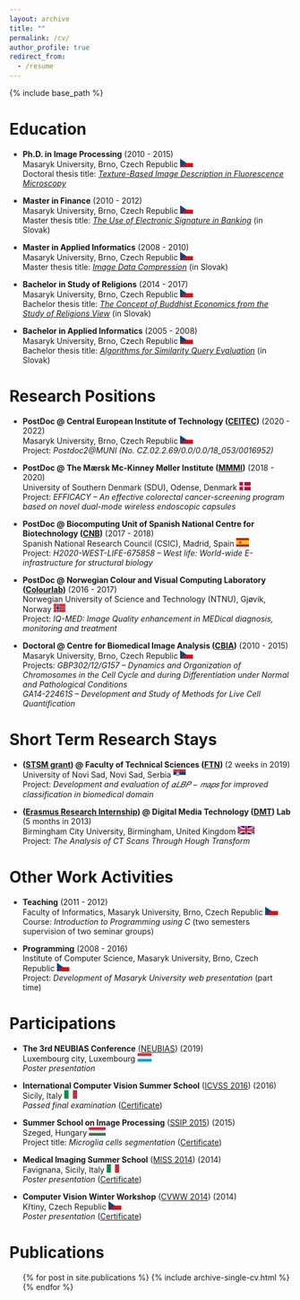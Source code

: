 ```yaml
---
layout: archive
title: ""
permalink: /cv/
author_profile: true
redirect_from:
  - /resume
---
```


{% include base_path %}

Education
======
* <b>Ph.D. in Image Processing</b> (2010 - 2015) <br /> 
  Masaryk University, Brno, Czech Republic <img src="../flags/cz.png" style="width:auto;height:15px;" /> <br />
  Doctoral thesis title: <i>[Texture-Based Image Description in Fluorescence Microscopy](https://is.muni.cz/th/dcxrf/thesis.pdf)</i>
  
* <b>Master in Finance</b> (2010 - 2012) <br /> 
  Masaryk University, Brno, Czech Republic <img src="../flags/cz.png" style="width:auto;height:15px;" /> <br />
  Master thesis title: <i>[The Use of Electronic Signature in Banking](https://is.muni.cz/th/t7oiw/DP.pdf)</i> (in Slovak)
  
* <b>Master in Applied Informatics</b> (2008 - 2010) <br /> 
  Masaryk University, Brno, Czech Republic <img src="../flags/cz.png" style="width:auto;height:15px;" /> <br />
  Master thesis title: <i>[Image Data Compression](https://is.muni.cz/th/ohoal/dp.pdf)</i> (in Slovak)
  
* <b>Bachelor in Study of Religions</b> (2014 - 2017) <br />
  Masaryk University, Brno, Czech Republic <img src="../flags/cz.png" style="width:auto;height:15px;" /> <br />
  Bachelor thesis title: <i>[The Concept of Buddhist Economics from the Study of Religions View](https://is.muni.cz/th/ojtm5/Bc.pdf)</i> (in Slovak)
  
* <b>Bachelor in Applied Informatics</b> (2005 - 2008) <br /> 
  Masaryk University, Brno, Czech Republic <img src="../flags/cz.png" style="width:auto;height:15px;" /> <br />
  Bachelor thesis title: <i>[Algorithms for Similarity Query Evaluation](https://is.muni.cz/th/iln9y/Bc.pdf)</i> (in Slovak)

Research Positions
======
* <b>PostDoc @ Central European Institute of Technology ([CEITEC](https://www.ceitec.eu))</b> (2020 - 2022) <br />
  Masaryk University, Brno, Czech Republic <img src="../flags/cz.png" style="width:auto;height:15px;" /> <br />
  Project: <i>Postdoc2@MUNI (No. CZ.02.2.69/0.0/0.0/18_053/0016952)</i>

* <b>PostDoc @ The Mærsk Mc-Kinney Møller Institute ([MMMI](https://www.sdu.dk/en/mmmi))</b> (2018 - 2020) <br />
  University of Southern Denmark (SDU), Odense, Denmark <img src="../flags/dk.png" style="width:auto;height:15px;" /> <br />
  Project: <i>EFFICACY – An effective colorectal cancer-screening program based on novel dual-mode wireless endoscopic capsules</i>

* <b>PostDoc @ Biocomputing Unit of Spanish National Centre for Biotechnology ([CNB](http://biocomputingunit.es))</b> (2017 - 2018) <br />
  Spanish National Research Council (CSIC), Madrid, Spain <img src="../flags/es.png" style="width:auto;height:15px;" /> <br />
  Project: <i>H2020-WEST-LIFE-675858 – West life: World-wide E-infrastructure for structural biology</i>
  
* <b>PostDoc @ Norwegian Colour and Visual Computing Laboratory ([Colourlab](http://colorlab.no))</b> (2016 - 2017) <br />
  Norwegian University of Science and Technology (NTNU), Gjøvik, Norway <img src="../flags/no.png" style="width:auto;height:15px;" /> <br />
  Project: <i>IQ-MED: Image Quality enhancement in MEDical diagnosis, monitoring and treatment</i>

* <b>Doctoral @ Centre for Biomedical Image Analysis ([CBIA](https://cbia.fi.muni.cz/))</b> (2010 - 2015) <br />
  Masaryk University, Brno, Czech Republic <img src="../flags/cz.png" style="width:auto;height:15px;" /> <br />
  Projects: <i>GBP302/12/G157 – Dynamics and Organization of Chromosomes in the Cell Cycle and during Differentiation under Normal and Pathological Conditions <br />GA14-22461S – Development and Study of Methods for Live Cell Quantification</i>

Short Term Research Stays
======
* <b>([STSM grant](http://eubias.org/NEUBIAS/mobility-grants/)) @ Faculty of Technical Sciences ([FTN](http://www.ftn.uns.ac.rs/n1386094394/faculty-of-technical-sciences)) </b> (2 weeks in 2019) <br />
  University of Novi Sad, Novi Sad, Serbia <img src="../flags/sr.png" style="width:auto;height:15px;" /> <br />
  Project: <i>Development and evaluation of 𝛼𝐿𝐵𝑃 − 𝑚𝑎𝑝𝑠 for improved classification in biomedical domain</i>
  
* <b>([Erasmus Research Internship](https://is.muni.cz/www/172786/certificates/2013_Birmingham.pdf)) @ Digital Media Technology ([DMT](http://www.bcu.ac.uk/computing-engineering-and-the-built-environment/research/digital-technology/)) Lab </b> (5 months in 2013) <br />
  Birmingham City University, Birmingham, United Kingdom <img src="../flags/uk.png" style="width:auto;height:15px;" /> <br />
  Project: <i>The Analysis of CT Scans Through Hough Transform</i>
  
Other Work Activities
======
* <b>Teaching</b> (2011 - 2012) <br />
  Faculty of Informatics, Masaryk University, Brno, Czech Republic <img src="../flags/cz.png" style="width:auto;height:15px;" /> <br />
  Course: <i>Introduction to Programming using C</i> (two semesters supervision of two seminar groups)
  
* <b>Programming</b> (2008 - 2016) <br />
  Institute of Computer Science, Masaryk University, Brno, Czech Republic <img src="../flags/cz.png" style="width:auto;height:15px;" /> <br />
  Project: <i>Development of Masaryk University web presentation</i> (part time)
  
Participations
======
* <b>The 3rd NEUBIAS Conference</b> ([NEUBIAS](http://eubias.org/NEUBIAS/neubias2020-conference/luxembourg-2019/)) (2019) <br /> 
  Luxembourg city, Luxembourg <img src="../flags/lu.png" style="width:auto;height:15px;" /> <br /> 
  <i>Poster presentation</i>
  
* <b>International Computer Vision Summer School</b> ([ICVSS 2016](http://iplab.dmi.unict.it/icvss2016/)) (2016) <br /> 
  Sicily, Italy <img src="../flags/it.png" style="width:auto;height:15px;" /> <br />
  <i>Passed final examination</i> ([Certificate](https://is.muni.cz/www/172786/certificates/2016_ICVSS_exam.pdf))
  
* <b>Summer School on Image Processing</b> ([SSIP 2015](http://www.inf.u-szeged.hu/ssip/2015/index.html/)) (2015) <br /> 
  Szeged, Hungary <img src="../flags/hu.png" style="width:auto;height:15px;" /> <br />
  Project title: <i>Microglia cells segmentation</i> ([Certificate](https://is.muni.cz/www/172786/certificates/2015_SSIP.pdf))
  
* <b>Medical Imaging Summer School</b> ([MISS 2014](http://iplab.dmi.unict.it/miss14/)) (2014) <br /> 
  Favignana, Sicily, Italy <img src="../flags/it.png" style="width:auto;height:15px;" /> <br />
  <i>Poster presentation</i> ([Certificate](https://is.muni.cz/www/172786/certificates/2014_MISS.pdf))
  
* <b>Computer Vision Winter Workshop</b> ([CVWW 2014](http://cmp.felk.cvut.cz/cvww2014/)) (2014) <br /> 
  Křtiny, Czech Republic <img src="../flags/cz.png" style="width:auto;height:15px;" /> <br />
  <i>Poster presentation</i> ([Certificate](https://is.muni.cz/www/172786/certificates/2014_CVWW.pdf))

Publications
======
  <ul>{% for post in site.publications %}
    {% include archive-single-cv.html %}
  {% endfor %}</ul>
